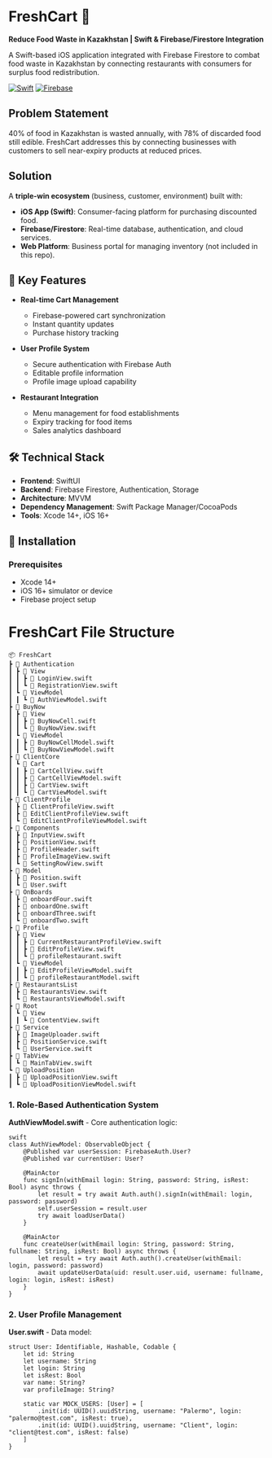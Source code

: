 # FreshCart 🛒  
**Reduce Food Waste in Kazakhstan | Swift & Firebase/Firestore Integration**  

A Swift-based iOS application integrated with Firebase Firestore to combat food waste in Kazakhstan by connecting restaurants with consumers for surplus food redistribution.

[![Swift](https://img.shields.io/badge/Swift-5.7-orange.svg)](https://swift.org/)
[![Firebase](https://img.shields.io/badge/Firebase-9.0-red.svg)](https://firebase.google.com/)

## Problem Statement  
40% of food in Kazakhstan is wasted annually, with 78% of discarded food still edible. FreshCart addresses this by connecting businesses with customers to sell near-expiry products at reduced prices.  

## Solution  
A **triple-win ecosystem** (business, customer, environment) built with:  
- **iOS App (Swift)**: Consumer-facing platform for purchasing discounted food.  
- **Firebase/Firestore**: Real-time database, authentication, and cloud services.  
- **Web Platform**: Business portal for managing inventory (not included in this repo).

## 🌱 Key Features

- **Real-time Cart Management**
  - Firebase-powered cart synchronization
  - Instant quantity updates
  - Purchase history tracking
  
- **User Profile System**
  - Secure authentication with Firebase Auth
  - Editable profile information
  - Profile image upload capability

- **Restaurant Integration**
  - Menu management for food establishments
  - Expiry tracking for food items
  - Sales analytics dashboard

## 🛠️ Technical Stack

- **Frontend**: SwiftUI
- **Backend**: Firebase Firestore, Authentication, Storage
- **Architecture**: MVVM
- **Dependency Management**: Swift Package Manager/CocoaPods
- **Tools**: Xcode 14+, iOS 16+

## 📲 Installation

### Prerequisites
- Xcode 14+
- iOS 16+ simulator or device
- Firebase project setup

# FreshCart File Structure

```
📦 FreshCart
┣ 📂 Authentication
┃ ┣ 📂 View
┃ ┃ ┣ 📜 LoginView.swift
┃ ┃ ┗ 📜 RegistrationView.swift
┃ ┗ 📂 ViewModel
┃ ┃ ┗ 📜 AuthViewModel.swift
┣ 📂 BuyNow
┃ ┣ 📂 View
┃ ┃ ┣ 📜 BuyNowCell.swift
┃ ┃ ┗ 📜 BuyNowView.swift
┃ ┗ 📂 ViewModel
┃ ┃ ┣ 📜 BuyNowCellModel.swift
┃ ┃ ┗ 📜 BuyNowViewModel.swift
┣ 📂 ClientCore
┃ ┗ 📂 Cart
┃ ┃ ┣ 📜 CartCellView.swift
┃ ┃ ┣ 📜 CartCellViewModel.swift
┃ ┃ ┣ 📜 CartView.swift
┃ ┃ ┗ 📜 CartViewModel.swift
┣ 📂 ClientProfile
┃ ┣ 📜 ClientProfileView.swift
┃ ┣ 📜 EditСlientProfileView.swift
┃ ┗ 📜 EditСlientProfileViewModel.swift
┣ 📂 Components
┃ ┣ 📜 InputView.swift
┃ ┣ 📜 PositionView.swift
┃ ┣ 📜 ProfileHeader.swift
┃ ┣ 📜 ProfileImageView.swift
┃ ┗ 📜 SettingRowView.swift
┣ 📂 Model
┃ ┣ 📜 Position.swift
┃ ┗ 📜 User.swift
┣ 📂 OnBoards
┃ ┣ 📜 onboardFour.swift
┃ ┣ 📜 onboardOne.swift
┃ ┣ 📜 onboardThree.swift
┃ ┗ 📜 onboardTwo.swift
┣ 📂 Profile
┃ ┣ 📂 View
┃ ┃ ┣ 📜 CurrentRestaurantProfileView.swift
┃ ┃ ┣ 📜 EditProfileView.swift
┃ ┃ ┗ 📜 profileRestaurant.swift
┃ ┗ 📂 ViewModel
┃ ┃ ┣ 📜 EditProfileViewModel.swift
┃ ┃ ┗ 📜 profileRestaurantModel.swift
┣ 📂 RestaurantsList
┃ ┣ 📜 RestaurantsView.swift
┃ ┗ 📜 RestaurantsViewModel.swift
┣ 📂 Root
┃ ┗ 📂 View
┃ ┃ ┗ 📜 ContentView.swift
┣ 📂 Service
┃ ┣ 📜 ImageUploader.swift
┃ ┣ 📜 PositionService.swift
┃ ┗ 📜 UserService.swift
┣ 📂 TabView
┃ ┗ 📜 MainTabView.swift
┗ 📂 UploadPosition
┃ ┣ 📜 UploadPositionView.swift
┃ ┗ 📜 UploadPositionViewModel.swift
```
### 1. Role-Based Authentication System
**AuthViewModel.swift** - Core authentication logic:
```
swift
class AuthViewModel: ObservableObject {
    @Published var userSession: FirebaseAuth.User?
    @Published var currentUser: User?
    
    @MainActor
    func signIn(withEmail login: String, password: String, isRest: Bool) async throws {
        let result = try await Auth.auth().signIn(withEmail: login, password: password)
        self.userSession = result.user
        try await loadUserData()
    }
    
    @MainActor
    func createUser(withEmail login: String, password: String, fullname: String, isRest: Bool) async throws {
        let result = try await Auth.auth().createUser(withEmail: login, password: password)
        await updateUserData(uid: result.user.uid, username: fullname, login: login, isRest: isRest)
    }
}
```

### 2. User Profile Management
**User.swift** - Data model:

```
struct User: Identifiable, Hashable, Codable {
    let id: String
    let username: String
    let login: String
    let isRest: Bool
    var name: String?
    var profileImage: String?
    
    static var MOCK_USERS: [User] = [
        .init(id: UUID().uuidString, username: "Palermo", login: "palermo@test.com", isRest: true),
        .init(id: UUID().uuidString, username: "Client", login: "client@test.com", isRest: false)
    ]
}
```
